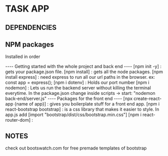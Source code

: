 # TASK APP

## DEPENDENCIES

## NPM packages

Installed in order

---- Getting started with the whole project and back end ----
[npm init -y] : gets your package.json file.
[npm install] : gets all the node packages.
[npm install express] : need express to run all our url paths in the browser. ex: const app = express();
[npm i dotenv] : Holds our port number
[npm i nodemon] : Lets us run the backend server without killing the terminal everytime. In the package.json change inside scripts -> start: "nodemon back-end/server.js"
---- Packages for the front end ----
[npx create-react-app {name of app}] : gives you boilerplate stuff for a front end app.
[npm i react-bootstrap bootstrap] : is a css library that makes it easier to style. In app.js add [import "bootstrap/dist/css/bootstrap.min.css"]
[npm i react-router-dom] :

## NOTES

check out bootswatch.com for free premade templates of bootstrap
